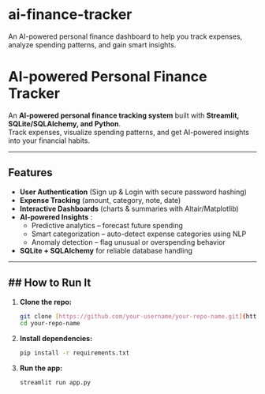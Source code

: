 # ai-finance-tracker
An AI-powered personal finance dashboard to help you track expenses, analyze spending patterns, and gain smart insights.
# AI-powered Personal Finance Tracker  

An **AI-powered personal finance tracking system** built with **Streamlit, SQLite/SQLAlchemy, and Python**.  
Track expenses, visualize spending patterns, and get AI-powered insights into your financial habits.  

---

## Features  

- **User Authentication** (Sign up & Login with secure password hashing)  
- **Expense Tracking** (amount, category, note, date)  
- **Interactive Dashboards** (charts & summaries with Altair/Matplotlib)  
- **AI-powered Insights** :  
  - Predictive analytics – forecast future spending  
  - Smart categorization – auto-detect expense categories using NLP  
  - Anomaly detection – flag unusual or overspending behavior  
- **SQLite + SQLAlchemy** for reliable database handling  

---

## ## How to Run It

1.  **Clone the repo:**
    ```bash
    git clone [https://github.com/your-username/your-repo-name.git](https://github.com/your-username/your-repo-name.git)
    cd your-repo-name
    ```

2.  **Install dependencies:**
    ```bash
    pip install -r requirements.txt
    ```

3.  **Run the app:**
    ```bash
    streamlit run app.py
    ```







